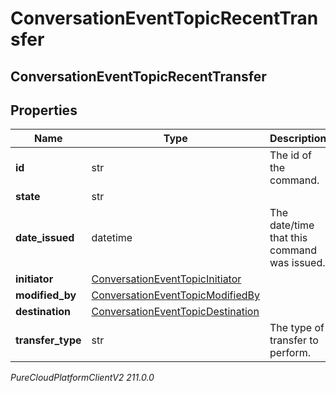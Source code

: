 # ConversationEventTopicRecentTransfer

## ConversationEventTopicRecentTransfer

## Properties

|Name | Type | Description | Notes|
|------------ | ------------- | ------------- | -------------|
| **id** | str | The id of the command. | [optional] |
| **state** | str |  | [optional] |
| **date_issued** | datetime | The date/time that this command was issued. | [optional] |
| **initiator** | [ConversationEventTopicInitiator](ConversationEventTopicInitiator) |  | [optional] |
| **modified_by** | [ConversationEventTopicModifiedBy](ConversationEventTopicModifiedBy) |  | [optional] |
| **destination** | [ConversationEventTopicDestination](ConversationEventTopicDestination) |  | [optional] |
| **transfer_type** | str | The type of transfer to perform. | [optional] |



_PureCloudPlatformClientV2 211.0.0_
